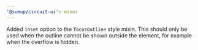 ```yaml
---
'@sumup/circuit-ui': minor
---
```


Added `inset` option to the `focusOutline` style mixin. This should only be used when the outline cannot be shown outside the element, for example when the overflow is hidden.
